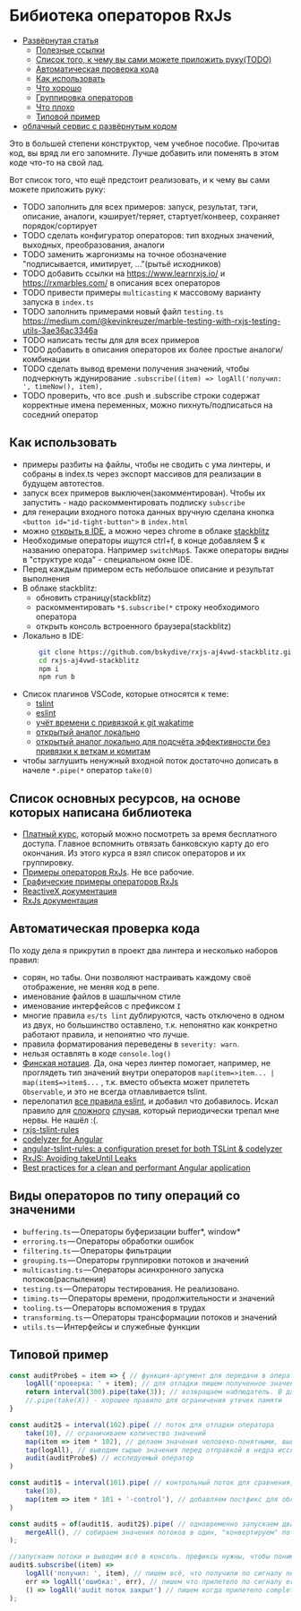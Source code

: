 # Бибиотека операторов RxJs

 * [Развёрнутая статья](https://medium.com/@stepanovv.ru/100-rxjs-operators-fab1338ef3b9)
	* [Полезные ссылки](https://medium.com/@stepanovv.ru/100-rxjs-operators-fab1338ef3b9#876f)
	* [Список того, к чему вы сами можете приложить руку(TODO)](https://medium.com/@stepanovv.ru/100-rxjs-operators-fab1338ef3b9#e1af)
	* [Автоматическая проверка кода](https://medium.com/@stepanovv.ru/100-rxjs-operators-fab1338ef3b9#0558)
	* [Как использовать](https://medium.com/@stepanovv.ru/100-rxjs-operators-fab1338ef3b9#5eb6)
	* [Что хорошо](https://medium.com/@stepanovv.ru/100-rxjs-operators-fab1338ef3b9#5eb6)
	* [Группировка операторов](https://medium.com/@stepanovv.ru/100-rxjs-operators-fab1338ef3b9#6f8a)
	* [Что плохо](https://medium.com/@stepanovv.ru/100-rxjs-operators-fab1338ef3b9#b817)
	* [Типовой пример](https://medium.com/@stepanovv.ru/100-rxjs-operators-fab1338ef3b9#ecfd)
 * [облачный сервис с развёрнутым кодом](https://stackblitz.com/edit/rxjs-aj4vwd?file=index.ts)

Это в большей степени конструктор, чем учебное пособие. Прочитав код, вы вряд ли его запомните. Лучше добавить или поменять в этом коде что-то на свой лад. 

Вот список того, что ещё предстоит реализовать, и к чему вы сами можете приложить руку:
* TODO заполнить для всех примеров: запуск, результат, тэги, описание, аналоги, кэширует/теряет, стартует/конвеер, сохраняет порядок/сортирует
* TODO сделать конфигуратор операторов: тип входных значений, выходных, преобразования, аналоги
* TODO заменить жаргонизмы на точное обозначение "подписывается, имитирует, ..."(рытьё исходников)
* TODO добавить ссылки на https://www.learnrxjs.io/ и https://rxmarbles.com/ в описания всех операторов
* TODO привести примеры `multicasting` к массовому варианту запуска в `index.ts`
* TODO заполнить примерами новый файл `testing.ts` https://medium.com/@kevinkreuzer/marble-testing-with-rxjs-testing-utils-3ae36ac3346a
* TODO написать тесты для для всех примеров
* TODO добавить в описания операторов их более простые аналоги/комбинации
* TODO сделать вывод времени получения значений, чтобы подчеркнуть ждунирование `.subscribe((item) => logAll('получил: ', timeNow(), item),`
* TODO проверить, что все .push и .subscribe строки содержат корректные имена переменных, можно пихнуть/подписаться на соседний оператор

## Как использовать

* примеры разбиты на файлы, чтобы не сводить с ума линтеры, и собраны в index.ts через экспорт массивов для реализации в будущем автотестов.
* запуск всех примеров выключен(закомментирован). Чтобы их запустить - надо раскомментировать подписку `subscribe`
* для генерации входного потока данных вручную сделана кнопка `<button id="id-tight-button">` в `index.html`
* можно [открыть в IDE](https://github.com/bskydive/rxjs-aj4vwd-stackblitz), а можно через chrome в облаке [stackblitz](https://stackblitz.com/edit/rxjs-aj4vwd)
* Необходимые операторы ищутся ctrl+f, в конце добавляем $ к названию оператора. Например `switchMap$`. Также операторы видны в "структуре кода" - специальном окне IDE. 
* Перед каждым примером есть небольшое описание и результат выполнения
* В облаке stackblitz:
	 * обновить страницу(stackblitz)
	 * раскомментировать `*$.subscribe(*` строку необходимого оператора
	 * открыть консоль встроенного браузера(stackblitz)
 * Локально в IDE:
	```bash
		git clone https://github.com/bskydive/rxjs-aj4vwd-stackblitz.git
		cd rxjs-aj4vwd-stackblitz
		npm i
		npm run b
	```
* Список плагинов VSCode, которые относятся к теме:
	* [tslint](https://marketplace.visualstudio.com/items?itemName=ms-vscode.vscode-typescript-tslint-plugin) 
	* [eslint](https://marketplace.visualstudio.com/items?itemName=dbaeumer.vscode-eslint) 
	* [учёт времени с привязкой к git wakatime](https://marketplace.visualstudio.com/items?itemName=WakaTime.vscode-wakatime)
	* [открытый аналог локально](https://marketplace.visualstudio.com/items?itemName=hangxingliu.vscode-coding-tracker)
	* [открытый аналог локально для подсчёта эффективности без привязки к веткам и комитам](https://marketplace.visualstudio.com/items?itemName=softwaredotcom.swdc-vscode)
 * чтобы заглушить ненужный входной поток достаточно дописать в начеле `*.pipe(*` оператор `take(0)`

## Список основных ресурсов, на основе которых написана библиотека

* [Платный курс](https://app.pluralsight.com/library/courses/rxjs-operators-by-example-playbook), который можно посмотреть за время бесплатного доступа. Главное вспомнить отвязать банковскую карту до его окончания. Из этого курса я взял список операторов и их группировку.
* [Примеры операторов RxJs](https://www.learnrxjs.io/). Не все рабочие.
* [Графические примеры операторов RxJs](https://rxmarbles.com/ )
* [ReactiveX документация](http://reactivex.io/documentation/operators.html)
* [RxJs документация](https://rxjs-dev.firebaseapp.com/api)

## Автоматическая проверка кода

По ходу дела я прикрутил в проект два линтера и несколько наборов правил:
* сорян, но табы. Они позволяют настраивать каждому своё отображение, не меняя код в репе.
* именование файлов в шашлычном стиле
* именование интерфейсов с префиксом `I`
* многие правила `es/ts lint` дублируются, часть отключено в одном из двух, но большинство оставлено, т.к. непонятно как конкретно работают правила, и непонятно что лучше.
* правила форматирования переведены в `severity: warn`.
* нельзя оставлять в коде `console.log()`
* [Финская нотация](https://medium.com/@benlesh/observables-and-finnish-notation-df8356ed1c9b). Да, она через линтер помогает, например, не проглядеть тип значений внутри операторов `map(item=>item... | map(item$=>item$...` , т.к. вместо объекта может прилететь `Observable`, и это не всегда отлавливается tslint.
* перелопатил [все правила eslint](https://eslint.org/docs/rules/), и добавил что добавилось. Искал правило для [сложного](https://github.com/bskydive/angular-docdja) [случая](https://stackblitz.com/edit/angular-docdja), который периодически трепал мне нервы. Не нашёл :(.
* [rxjs-tslint-rules](https://github.com/cartant/rxjs-tslint-rules#rules)
* [codelyzer for Angular](https://github.com/mgechev/codelyzer)
* [angular-tslint-rules: a configuration preset for both TSLint & codelyzer](https://medium.com/burak-tasci/angular-tslint-rules-a-configuration-preset-for-both-tslint-codelyzer-8b5fa1455908)
* [RxJS: Avoiding takeUntil Leaks](https://blog.angularindepth.com/rxjs-avoiding-takeuntil-leaks-fb5182d047ef)
* [Best practices for a clean and performant Angular application](https://medium.com/free-code-camp/best-practices-for-a-clean-and-performant-angular-application-288e7b39eb6f)

## Виды операторов по типу операций со значеними

 * `buffering.ts` — Операторы буферизации buffer*, window*
 * `erroring.ts` — Операторы обработки ошибок
 * `filtering.ts` — Операторы фильтрации
 * `grouping.ts` — Операторы группировки потоков и значений
 * `multicasting.ts` — Операторы асинхронного запуска потоков(распыления)
 * `testing.ts` — Операторы тестирования. Не реализовано.
 * `timing.ts` — Операторы времени, продолжительности и значений
 * `tooling.ts` — Операторы вспоможения в трудах
 * `transforming.ts` — Операторы трансформации потоков и значений
 * `utils.ts` — Интерфейсы и служебные функции

## Типовой пример

```ts
const auditProbe$ = item => { // функция-аргумент для передачи в оператор
	logAll('проверка: ' + item); // для отладки пишем полученное значение
	return interval(300).pipe(take(3)); // возвращаем наблюдатель. В данном случае - для имитации трёх значений. 
	//.pipe(take(X)) - хорошее правило для ограничения утечек памяти
}

const audit2$ = interval(102).pipe( // поток для отладки оператора
	take(10), // ограничиваем количество значений
	map(item => item * 102), // делаем значения человеко-понятными, выводим время их имитации в мсек, выбрали 102 вместо 100 чтобы не было случайных гонок асинхронных потоков(перестраховка)
	tap(logAll), // выводим сырые значения перед отправкой в недра исследуемого оператора
	audit(auditProbe$) // исследуемый оператор
)

const audit1$ = interval(101).pipe( // контрольный поток для сравнения, без оператора для исследования
	take(10),
	map(item => item * 101 + '-control'), // добавляем постфикс для облегчения чтения отладки
)

const audit$ = of(audit1$, audit2$).pipe( // одновременно запускаем два потока
	mergeAll(), // собираем значения потоков в один, "конвертируем" потоки в значения
);

//запускаем потоки и выводим всё в консоль. префиксы нужны, чтобы понимать, что значение долетело до конца
audit$.subscribe((item) => 
	logAll('получил: ', item), // пишем всё, что получили по сигналу next().
	err => logAll('ошибка:', err), // пишем что прилетело по сигналу error()
	() => logAll('audit поток закрыт') // пишем когда прилетело complete(). Отдельно указываем какой именно оператор закончил тестирование, чтобы быстрее ловить другие ошибочно не закоментированные операторы
);

```

